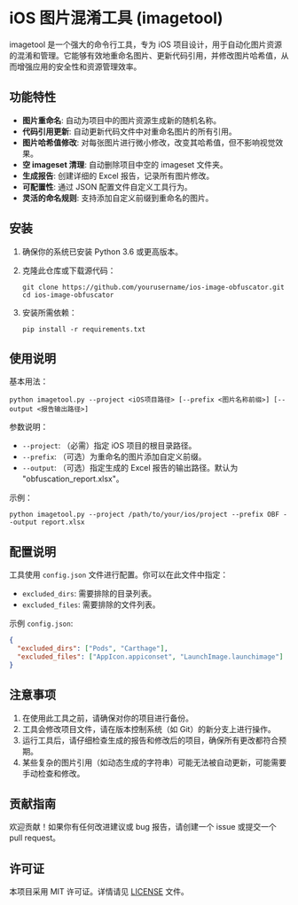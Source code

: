 # iOS 图片混淆工具 (imagetool)

imagetool 是一个强大的命令行工具，专为 iOS 项目设计，用于自动化图片资源的混淆和管理。它能够有效地重命名图片、更新代码引用，并修改图片哈希值，从而增强应用的安全性和资源管理效率。

## 功能特性

- **图片重命名**: 自动为项目中的图片资源生成新的随机名称。
- **代码引用更新**: 自动更新代码文件中对重命名图片的所有引用。
- **图片哈希值修改**: 对每张图片进行微小修改，改变其哈希值，但不影响视觉效果。
- **空 imageset 清理**: 自动删除项目中空的 imageset 文件夹。
- **生成报告**: 创建详细的 Excel 报告，记录所有图片修改。
- **可配置性**: 通过 JSON 配置文件自定义工具行为。
- **灵活的命名规则**: 支持添加自定义前缀到重命名的图片。

## 安装

1. 确保你的系统已安装 Python 3.6 或更高版本。

2. 克隆此仓库或下载源代码：
   ```
   git clone https://github.com/yourusername/ios-image-obfuscator.git
   cd ios-image-obfuscator
   ```

3. 安装所需依赖：
   ```
   pip install -r requirements.txt
   ```

## 使用说明

基本用法：

```
python imagetool.py --project <iOS项目路径> [--prefix <图片名称前缀>] [--output <报告输出路径>]
```

参数说明：
- `--project`: （必需）指定 iOS 项目的根目录路径。
- `--prefix`: （可选）为重命名的图片添加自定义前缀。
- `--output`: （可选）指定生成的 Excel 报告的输出路径。默认为 "obfuscation_report.xlsx"。

示例：
```
python imagetool.py --project /path/to/your/ios/project --prefix OBF --output report.xlsx
```

## 配置说明

工具使用 `config.json` 文件进行配置。你可以在此文件中指定：

- `excluded_dirs`: 需要排除的目录列表。
- `excluded_files`: 需要排除的文件列表。

示例 `config.json`:
```json
{
  "excluded_dirs": ["Pods", "Carthage"],
  "excluded_files": ["AppIcon.appiconset", "LaunchImage.launchimage"]
}
```

## 注意事项

1. 在使用此工具之前，请确保对你的项目进行备份。
2. 工具会修改项目文件，请在版本控制系统（如 Git）的新分支上进行操作。
3. 运行工具后，请仔细检查生成的报告和修改后的项目，确保所有更改都符合预期。
4. 某些复杂的图片引用（如动态生成的字符串）可能无法被自动更新，可能需要手动检查和修改。

## 贡献指南

欢迎贡献！如果你有任何改进建议或 bug 报告，请创建一个 issue 或提交一个 pull request。

## 许可证

本项目采用 MIT 许可证。详情请见 [LICENSE](LICENSE) 文件。
